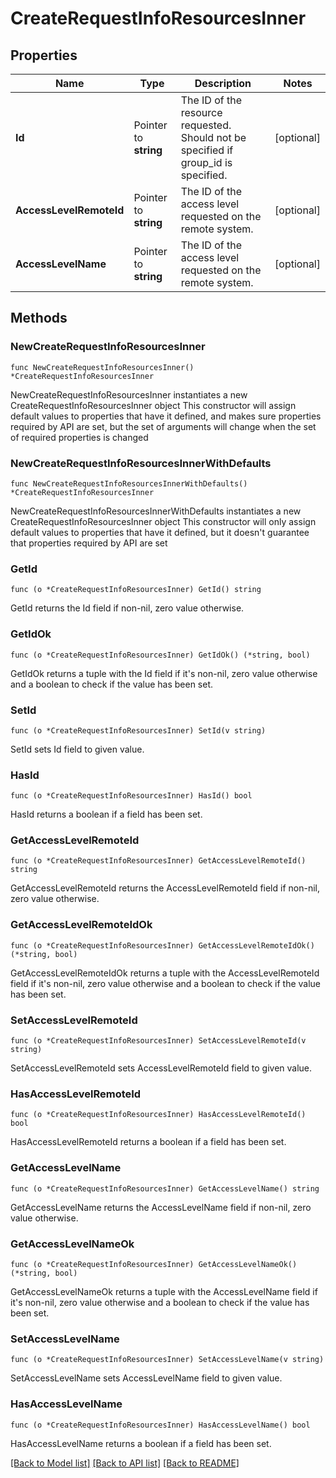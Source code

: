 # CreateRequestInfoResourcesInner

## Properties

Name | Type | Description | Notes
------------ | ------------- | ------------- | -------------
**Id** | Pointer to **string** | The ID of the resource requested. Should not be specified if group_id is specified. | [optional] 
**AccessLevelRemoteId** | Pointer to **string** | The ID of the access level requested on the remote system. | [optional] 
**AccessLevelName** | Pointer to **string** | The ID of the access level requested on the remote system. | [optional] 

## Methods

### NewCreateRequestInfoResourcesInner

`func NewCreateRequestInfoResourcesInner() *CreateRequestInfoResourcesInner`

NewCreateRequestInfoResourcesInner instantiates a new CreateRequestInfoResourcesInner object
This constructor will assign default values to properties that have it defined,
and makes sure properties required by API are set, but the set of arguments
will change when the set of required properties is changed

### NewCreateRequestInfoResourcesInnerWithDefaults

`func NewCreateRequestInfoResourcesInnerWithDefaults() *CreateRequestInfoResourcesInner`

NewCreateRequestInfoResourcesInnerWithDefaults instantiates a new CreateRequestInfoResourcesInner object
This constructor will only assign default values to properties that have it defined,
but it doesn't guarantee that properties required by API are set

### GetId

`func (o *CreateRequestInfoResourcesInner) GetId() string`

GetId returns the Id field if non-nil, zero value otherwise.

### GetIdOk

`func (o *CreateRequestInfoResourcesInner) GetIdOk() (*string, bool)`

GetIdOk returns a tuple with the Id field if it's non-nil, zero value otherwise
and a boolean to check if the value has been set.

### SetId

`func (o *CreateRequestInfoResourcesInner) SetId(v string)`

SetId sets Id field to given value.

### HasId

`func (o *CreateRequestInfoResourcesInner) HasId() bool`

HasId returns a boolean if a field has been set.

### GetAccessLevelRemoteId

`func (o *CreateRequestInfoResourcesInner) GetAccessLevelRemoteId() string`

GetAccessLevelRemoteId returns the AccessLevelRemoteId field if non-nil, zero value otherwise.

### GetAccessLevelRemoteIdOk

`func (o *CreateRequestInfoResourcesInner) GetAccessLevelRemoteIdOk() (*string, bool)`

GetAccessLevelRemoteIdOk returns a tuple with the AccessLevelRemoteId field if it's non-nil, zero value otherwise
and a boolean to check if the value has been set.

### SetAccessLevelRemoteId

`func (o *CreateRequestInfoResourcesInner) SetAccessLevelRemoteId(v string)`

SetAccessLevelRemoteId sets AccessLevelRemoteId field to given value.

### HasAccessLevelRemoteId

`func (o *CreateRequestInfoResourcesInner) HasAccessLevelRemoteId() bool`

HasAccessLevelRemoteId returns a boolean if a field has been set.

### GetAccessLevelName

`func (o *CreateRequestInfoResourcesInner) GetAccessLevelName() string`

GetAccessLevelName returns the AccessLevelName field if non-nil, zero value otherwise.

### GetAccessLevelNameOk

`func (o *CreateRequestInfoResourcesInner) GetAccessLevelNameOk() (*string, bool)`

GetAccessLevelNameOk returns a tuple with the AccessLevelName field if it's non-nil, zero value otherwise
and a boolean to check if the value has been set.

### SetAccessLevelName

`func (o *CreateRequestInfoResourcesInner) SetAccessLevelName(v string)`

SetAccessLevelName sets AccessLevelName field to given value.

### HasAccessLevelName

`func (o *CreateRequestInfoResourcesInner) HasAccessLevelName() bool`

HasAccessLevelName returns a boolean if a field has been set.


[[Back to Model list]](../README.md#documentation-for-models) [[Back to API list]](../README.md#documentation-for-api-endpoints) [[Back to README]](../README.md)


